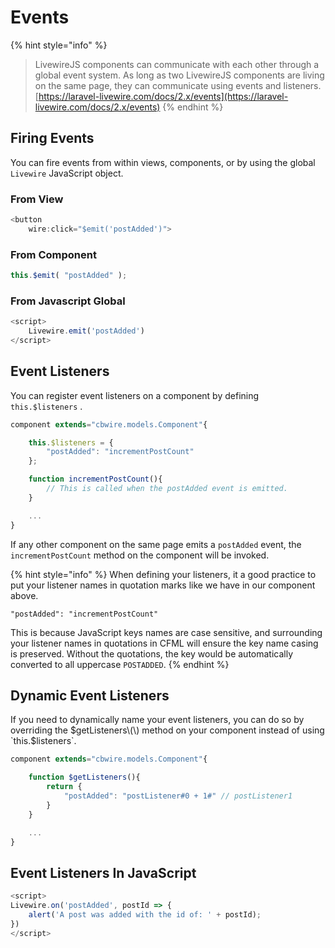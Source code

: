 # Events

{% hint style="info" %}
> LivewireJS components can communicate with each other through a global event system. As long as two LivewireJS components are living on the same page, they can communicate using events and listeners. [https://laravel-livewire.com/docs/2.x/events](https://laravel-livewire.com/docs/2.x/events)
{% endhint %}

## Firing Events

You can fire events from within views, components, or by using the global `Livewire` JavaScript object.

### From View

```javascript
<button
    wire:click="$emit('postAdded')">
```

### From Component

```javascript
this.$emit( "postAdded" );
```

### From Javascript Global

```javascript
<script>
    Livewire.emit('postAdded')
</script>
```

## Event Listeners

You can register event listeners on a component by defining `this.$listeners` .

```javascript
component extends="cbwire.models.Component"{

	this.$listeners = {
		"postAdded": "incrementPostCount"
	};

	function incrementPostCount(){
		// This is called when the postAdded event is emitted.
	}

	...
}
```

If any other component on the same page emits a `postAdded` event, the `incrementPostCount` method on the component will be invoked. 

{% hint style="info" %}
When defining your listeners, it a good practice to put your listener names in quotation marks like we have in our component above.   
  
`"postAdded": "incrementPostCount"`

This is because JavaScript keys names are case sensitive, and surrounding your listener names in quotations in CFML will ensure the key name casing is preserved. Without the quotations, the key would be automatically converted to all uppercase `POSTADDED`.
{% endhint %}



## Dynamic Event Listeners

If you need to dynamically name your event listeners, you can do so by overriding the $getListeners\(\) method on your component instead of using `this.$listeners`.

```javascript
component extends="cbwire.models.Component"{

	function $getListeners(){
		return {
			"postAdded": "postListener#0 + 1#" // postListener1
		}
	}

	...
}
```

## Event Listeners In JavaScript

```javascript
<script>
Livewire.on('postAdded', postId => {
    alert('A post was added with the id of: ' + postId);
})
</script>
```

